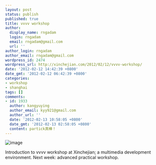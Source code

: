 ```yaml
---
layout: post
status: publish
published: true
title: vvvv workshop
author:
  display_name: rngadam
  login: rngadam
  email: rngadam@gmail.com
  url: ''
author_login: rngadam
author_email: rngadam@gmail.com
wordpress_id: 2474
wordpress_url: http://xinchejian.com/2012/02/12/vvvv-workshop/
date: '2012-02-12 14:42:39 +0800'
date_gmt: '2012-02-12 06:42:39 +0800'
categories:
- workshop
- shanghai
tags: []
comments:
- id: 1933
  author: kangyuying
  author_email: kyy921@gmail.com
  author_url: ''
  date: '2012-02-13 10:58:05 +0800'
  date_gmt: '2012-02-13 02:58:05 +0800'
  content: partick真棒！
---
```

<p><img title="" class="alignnone" alt="image" src="http:&#47;&#47;xinchejian.com&#47;wp-content&#47;uploads&#47;2012&#47;02&#47;wpid-IMG_20120212_142419.jpg" &#47;></p>
<p>Introduction to vvvv workshop at Xinchejian; a multimedia development environment. Next week: advanced practical workshop.</p>
